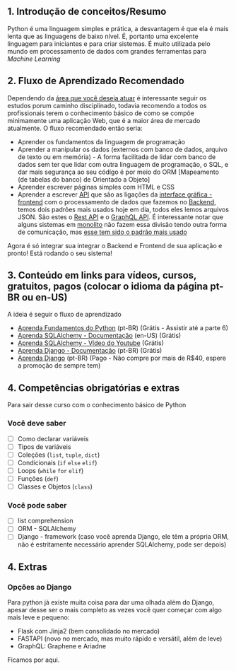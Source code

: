 ## 1. Introdução de conceitos/Resumo

Python é uma linguagem simples e prática, a desvantagem é que ela é mais lenta que as linguagens de baixo nível. É, portanto uma excelente linguagem para iniciantes e para criar sistemas. É muito utilizada pelo mundo em processamento de dados com grandes ferramentas para *Machine Learning*

## 2. Fluxo de Aprendizado Recomendado

Dependendo da [área que você deseja atuar](https://github.com/fundamentos-dev/intro/tree/main/Extras/Areas%20da%20Programacao) é interessante seguir os estudos porum caminho disciplinado, todavia recomendo a todos os profissionais terem o conhecimento básico de como se compõe minimamente uma aplicação Web, que é a maior área de mercado atualmente. O fluxo recomendado então seria:

- Aprender os fundamentos da linguagem de programação
- Aprender a manipular os dados (externos com banco de dados, arquivo de texto ou em memória) - A forma facilitada de lidar com banco de dados sem ter que lidar com outra linguagem de programação, o SQL, e dar mais segurança ao seu código é por meio do ORM [Mapeamento (de tabelas do banco) de Orientado a Objeto]
- Aprender escrever páginas simples com HTML e CSS
- Aprender a escrever [API](https://nobug.com.br/o-que-e-api-exemplos-beneficios-tipos/) que são as ligações da [interface gráfica - frontend](https://github.com/fundamentos-dev/intro/tree/main/Extras/Areas%20da%20Programacao#frontend) com o processamento de dados que fazemos no [Backend](https://github.com/fundamentos-dev/intro/tree/main/Extras/Areas%20da%20Programacao#backend), temos dois padrões mais usados hoje em dia, todos eles lemos arquivos JSON. São estes o [Rest API](https://www.redhat.com/pt-br/topics/api/what-is-a-rest-api) e o [GraphQL API](https://graphql.org/). É interessante notar que alguns sistemas em [monolito](https://www.youtube.com/watch?v=CsrHHHPHKwE) não fazem essa divisão tendo outra forma de comunicação, mas [esse tem sido o padrão mais usado](https://itforum.com.br/noticias/3-motivos-para-a-extincao-dos-softwares-em-monolitos/#:~:text=Uma%20aplica%C3%A7%C3%A3o%20monol%C3%ADtica%2C%20ou%20constru%C3%ADda,parte%20de%20um%20%C3%BAnico%20bloco.)

Agora é só integrar sua integrar o Backend e Frontend de sua aplicação e pronto! Está rodando o seu sistema!

## 3. Conteúdo em links para vídeos, cursos, gratuitos, pagos (colocar o idioma da página pt-BR ou en-US)

A ideia é seguir o fluxo de aprendizado

- [Aprenda Fundamentos do Python](https://www.datascienceacademy.com.br/path-player?courseid=python-fundamentos) (pt-BR) (Grátis - Assistir até a parte 6)
- [Aprenda SQLAlchemy - Documentação](https://www.sqlalchemy.org/) (en-US) (Grátis)
- [Aprenda SQLAlchemy - Vídeo do Youtube](https://www.youtube.com/watch?v=to39SFUxOpg) (Grátis)
- [Aprenda Django - Documentação](https://docs.djangoproject.com/pt-br/4.0/) (pt-BR) (Grátis) 
- [Aprenda Django](https://www.udemy.com/course/curso-de-django-web-framework-com-python-html-e-css/) (pt-BR) (Pago - Não compre por mais de R$40, espere a promoção de sempre tem) 

## 4. Competências obrigatórias e extras

Para sair desse curso com o conhecimento básico de Python

### Você deve saber

- [ ] Como declarar variáveis
- [ ] Tipos de variáveis 
- [ ] Coleções (`list`, `tuple`, `dict`)
- [ ] Condicionais (`if` `else` `elif`) 
- [ ] Loops (`while` `for` `elif`) 
- [ ] Funções (`def`) 
- [ ] Classes e Objetos (`class`) 

### Você pode saber

- [ ] list comprehension
- [ ] ORM - SQLAlchemy
- [ ] Django - framework (caso você aprenda Django, ele têm a própria ORM, não é estritamente necessário aprender SQLAlchemy, pode ser depois)

## 4. Extras

### Opções ao Django

Para python já existe muita coisa para dar uma olhada além do Django, apesar desse ser o mais completo as vezes você quer começar com algo mais leve e pequeno:

- Flask com Jinja2 (bem consolidado no mercado)
- FASTAPI (novo no mercado, mas muito rápido e versátil, além de leve)
- GraphQL: Graphene e Ariadne

Ficamos por aqui.

